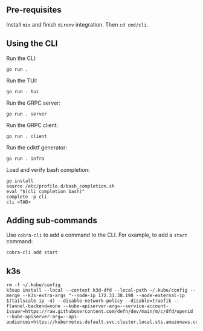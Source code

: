 ## Pre-requisites

Install `nix` and finish `direnv` integration. Then `cd cmd/cli`.

## Using the CLI

Run the CLI:

```
go run .
```

Run the TUI:

```
go run . tui
```

Run the GRPC server:

```
go run . server
```

Run the GRPC client:

```
go run . client
```

Run the cdktf generator:

```
go run . infra
```

Load and verify bash completion:

```
go install
source /etc/profile.d/bash_completion.sh
eval "$(cli completion bash)"
complete -p cli
cli <TAB>
```

## Adding sub-commands

Use `cobra-cli` to add a command to the CLI. For example, to add a `start` command:

```
cobra-cli add start
```

## k3s

```
rm -f ~/.kube/config
k3sup install --local --context k3d-dfd --local-path ~/.kube/config --merge --k3s-extra-args "--node-ip 172.31.38.198 --node-external-ip $(tailscale ip -4) --disable-network-policy --disable=traefik --flannel-backend=none --kube-apiserver-arg=--service-account-issuer=https://raw.githubusercontent.com/defn/dev/main/m/c/dfd/openid --kube-apiserver-arg=--api-audiences=https://kubernetes.default.svc.cluster.local,sts.amazonaws.com" 
```